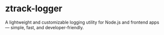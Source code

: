 # ztrack-logger
A lightweight and customizable logging utility for Node.js and frontend apps — simple, fast, and developer-friendly.
